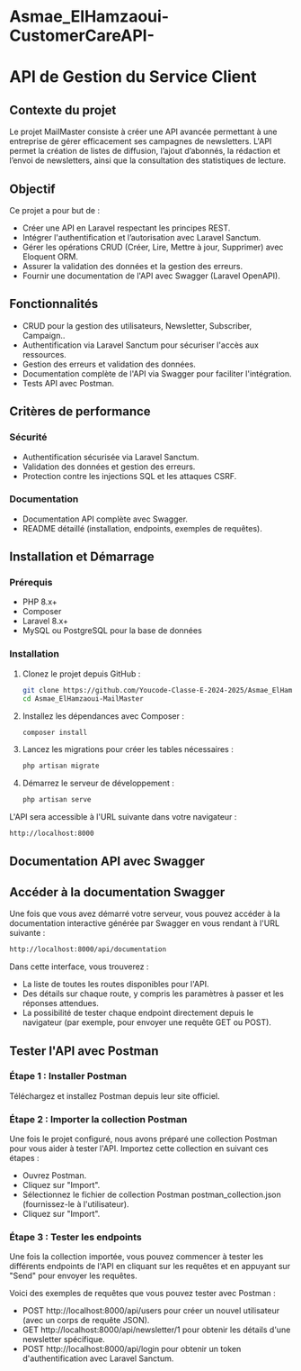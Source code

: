 # Asmae_ElHamzaoui-CustomerCareAPI-

# API de Gestion du Service Client


## Contexte du projet
Le projet MailMaster consiste à créer une API avancée permettant à une entreprise de gérer efficacement ses campagnes de newsletters. L'API permet la création de listes de diffusion, l’ajout d’abonnés, la rédaction et l’envoi de newsletters, ainsi que la consultation des statistiques de lecture.


## Objectif
Ce projet a pour but de :

- Créer une API en Laravel respectant les principes REST.
- Intégrer l'authentification et l’autorisation avec Laravel Sanctum.
- Gérer les opérations CRUD (Créer, Lire, Mettre à jour, Supprimer) avec Eloquent ORM.
- Assurer la validation des données et la gestion des erreurs.
- Fournir une documentation de l'API avec Swagger (Laravel OpenAPI).

## Fonctionnalités
- CRUD pour la gestion des utilisateurs, Newsletter, Subscriber, Campaign..
- Authentification via Laravel Sanctum pour sécuriser l'accès aux ressources.
- Gestion des erreurs et validation des données.
- Documentation complète de l'API via Swagger pour faciliter l'intégration.
- Tests API avec Postman.



## Critères de performance

### Sécurité
- Authentification sécurisée via Laravel Sanctum.
- Validation des données et gestion des erreurs.
- Protection contre les injections SQL et les attaques CSRF.

### Documentation
- Documentation API complète avec Swagger.
- README détaillé (installation, endpoints, exemples de requêtes).


## Installation et Démarrage

### Prérequis
- PHP 8.x+
- Composer
- Laravel 8.x+
- MySQL ou PostgreSQL pour la base de données

### Installation
1. Clonez le projet depuis GitHub :

    ```bash
    git clone https://github.com/Youcode-Classe-E-2024-2025/Asmae_ElHamzaoui-MailMaster
    cd Asmae_ElHamzaoui-MailMaster
    ```

2. Installez les dépendances avec Composer :

    ```bash
    composer install
    ```
3. Lancez les migrations pour créer les tables nécessaires :

    ```bash
    php artisan migrate
    ```

4. Démarrez le serveur de développement :

    ```bash
    php artisan serve
    ```

L'API sera accessible à l'URL suivante dans votre navigateur :

```bash
http://localhost:8000 
```
## Documentation API avec Swagger

## Accéder à la documentation Swagger

Une fois que vous avez démarré votre serveur, vous pouvez accéder à la documentation interactive générée par Swagger en vous rendant à l'URL suivante :

```bash
http://localhost:8000/api/documentation
```

Dans cette interface, vous trouverez :

- La liste de toutes les routes disponibles pour l'API.
- Des détails sur chaque route, y compris les paramètres à passer et les réponses attendues.
- La possibilité de tester chaque endpoint directement depuis le navigateur (par exemple, pour envoyer une requête GET ou POST).

## Tester l'API avec Postman

### Étape 1 : Installer Postman
Téléchargez et installez Postman depuis leur site officiel.

### Étape 2 : Importer la collection Postman
Une fois le projet configuré, nous avons préparé une collection Postman pour vous aider à tester l'API. Importez cette collection en suivant ces étapes :

- Ouvrez Postman.
- Cliquez sur "Import".
- Sélectionnez le fichier de collection Postman postman_collection.json (fournissez-le à l'utilisateur).
- Cliquez sur "Import".

### Étape 3 : Tester les endpoints
Une fois la collection importée, vous pouvez commencer à tester les différents endpoints de l'API en cliquant sur les requêtes et en appuyant sur "Send" pour envoyer les requêtes.

Voici des exemples de requêtes que vous pouvez tester avec Postman :

- POST http://localhost:8000/api/users pour créer un nouvel utilisateur (avec un corps de requête JSON).
- GET http://localhost:8000/api/newsletter/1 pour obtenir les détails d'une newsletter spécifique.
- POST http://localhost:8000/api/login pour obtenir un token d'authentification avec Laravel Sanctum.



